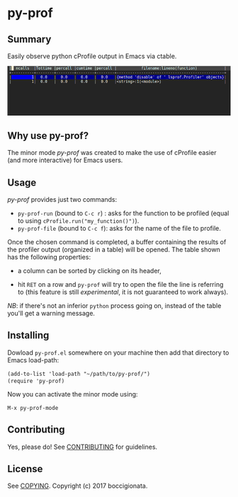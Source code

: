 # py-prof

## Summary

Easily observe python cProfile output in Emacs via ctable.


![Alt text](table.png "Image of ctable")

## Why use py-prof?

  The minor mode *py-prof* was created to make the use of cProfile easier (and more interactive) for Emacs users.
	

## Usage


  *py-prof* provides just two commands:
  
  - `py-prof-run` (bound to `C-c r`) : asks for the function to be profiled (equal to using `cProfile.run("my_function()")`).
  - `py-prof-file` (bound to `C-c f`): asks for the name of the file to profile.
  
Once the chosen command is completed, a buffer containing the results of the profiler output (organized in a table) will be opened.
The table shown has the following properties:
  
  - a column can be sorted by clicking on its header,

  - hit `RET` on a row and `py-prof` will try to open the file the line is referring to (this feature is still *experimental*, it is not guaranteed to work always). 


*NB*: if there's not an inferior `python` process going on, instead of the table you'll get a warning message.
    


## Installing


Dowload `py-prof.el` somewhere on your machine then add that directory to Emacs load-path:


	(add-to-list 'load-path "~/path/to/py-prof/")
	(require 'py-prof)

Now you can activate the minor mode using:

	M-x py-prof-mode




## Contributing

Yes, please do! See [CONTRIBUTING][] for guidelines.

## License

See [COPYING][]. Copyright (c) 2017 boccigionata.


[CONTRIBUTING]: ./CONTRIBUTING.md
[COPYING]: ./COPYING
